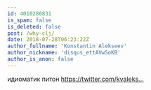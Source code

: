 ```yaml
---
id: 4010280831
is_spam: false
is_deleted: false
post: /why-clj/
date: 2018-07-28T06:23:22Z
author_fullname: 'Konstantin Alekseev'
author_nickname: 'disqus_ettAVwSoKB'
author_is_anon: false
---
```


<p>идиоматик питон <a href="https://twitter.com/kvalekseev/status/1022918953839063041" rel="nofollow noopener" title="https://twitter.com/kvalekseev/status/1022918953839063041">https://twitter.com/kvaleks...</a></p>
